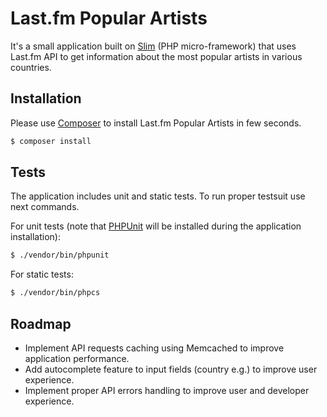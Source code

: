 # Last.fm Popular Artists

It's a small application built on [Slim](http://www.slimframework.com) (PHP micro-framework) that uses Last.fm API to get information about the most popular artists in various countries.

## Installation

Please use [Composer](https://getcomposer.org/) to install Last.fm Popular Artists in few seconds.

```bash
$ composer install
```

## Tests

The application includes unit and static tests. To run proper testsuit use next commands.

For unit tests (note that [PHPUnit](https://phpunit.de) will be installed during the application installation):

```bash
$ ./vendor/bin/phpunit
```

For static tests:

```bash
$ ./vendor/bin/phpcs
```

## Roadmap

* Implement API requests caching using Memcached to improve application performance.
* Add autocomplete feature to input fields (country e.g.) to improve user experience.
* Implement proper API errors handling to improve user and developer experience.
